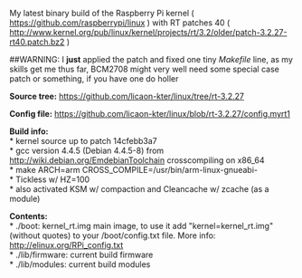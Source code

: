 My latest binary build of the Raspberry Pi kernel ( https://github.com/raspberrypi/linux ) with RT patches 40 ( http://www.kernel.org/pub/linux/kernel/projects/rt/3.2/older/patch-3.2.27-rt40.patch.bz2 )  

##WARNING: I **just** applied the patch and fixed one tiny _Makefile_ line, as my skills get me thus far, BCM2708 might very well need some special case patch or something, if you have one do holler  
  
**Source tree:** https://github.com/licaon-kter/linux/tree/rt-3.2.27  
  
**Config file:** https://github.com/licaon-kter/linux/blob/rt-3.2.27/config.myrt1  
  
**Build info:**  
    * kernel source up to patch 14cfebb3a7  
    * gcc version 4.4.5 (Debian 4.4.5-8) from http://wiki.debian.org/EmdebianToolchain crosscompiling on x86_64  
    * make ARCH=arm CROSS_COMPILE=/usr/bin/arm-linux-gnueabi-  
    * Tickless w/ HZ=100  
    * also activated KSM w/ compaction and Cleancache w/ zcache (as a module)  
  
**Contents:**  
    * ./boot: kernel_rt.img main image, to use it add "kernel=kernel_rt.img" (without quotes) to your /boot/config.txt file. More info: http://elinux.org/RPi_config.txt  
    * ./lib/firmware: current build firmware  
    * ./lib/modules: current build modules  
